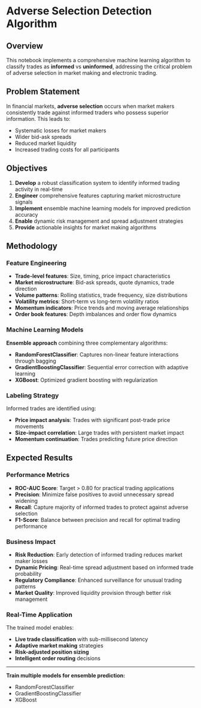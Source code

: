 # Adverse Selection Detection Algorithm

## Overview
This notebook implements a comprehensive machine learning algorithm to classify trades as **informed** vs **uninformed**, addressing the critical problem of adverse selection in market making and electronic trading.

## Problem Statement
In financial markets, **adverse selection** occurs when market makers consistently trade against informed traders who possess superior information. This leads to:
- Systematic losses for market makers
- Wider bid-ask spreads
- Reduced market liquidity
- Increased trading costs for all participants

## Objectives
1. **Develop** a robust classification system to identify informed trading activity in real-time
2. **Engineer** comprehensive features capturing market microstructure signals
3. **Implement** ensemble machine learning models for improved prediction accuracy
4. **Enable** dynamic risk management and spread adjustment strategies
5. **Provide** actionable insights for market making algorithms

## Methodology

### Feature Engineering
- **Trade-level features**: Size, timing, price impact characteristics
- **Market microstructure**: Bid-ask spreads, quote dynamics, trade direction
- **Volume patterns**: Rolling statistics, trade frequency, size distributions
- **Volatility metrics**: Short-term vs long-term volatility ratios
- **Momentum indicators**: Price trends and moving average relationships
- **Order book features**: Depth imbalances and order flow dynamics

### Machine Learning Models
**Ensemble approach** combining three complementary algorithms:
- **RandomForestClassifier**: Captures non-linear feature interactions through bagging
- **GradientBoostingClassifier**: Sequential error correction with adaptive learning
- **XGBoost**: Optimized gradient boosting with regularization

### Labeling Strategy
Informed trades are identified using:
- **Price impact analysis**: Trades with significant post-trade price movements
- **Size-impact correlation**: Large trades with persistent market impact
- **Momentum continuation**: Trades predicting future price direction

## Expected Results

### Performance Metrics
- **ROC-AUC Score**: Target > 0.80 for practical trading applications
- **Precision**: Minimize false positives to avoid unnecessary spread widening
- **Recall**: Capture majority of informed trades to protect against adverse selection
- **F1-Score**: Balance between precision and recall for optimal trading performance

### Business Impact
- **Risk Reduction**: Early detection of informed trading reduces market maker losses
- **Dynamic Pricing**: Real-time spread adjustment based on informed trade probability
- **Regulatory Compliance**: Enhanced surveillance for unusual trading patterns
- **Market Quality**: Improved liquidity provision through better risk management

### Real-Time Application
The trained model enables:
- **Live trade classification** with sub-millisecond latency
- **Adaptive market making** strategies
- **Risk-adjusted position sizing**
- **Intelligent order routing** decisions

---

**Train multiple models for ensemble prediction:**
 - RandomForestClassifier
 - GradientBoostingClassifier
 - XGBoost

